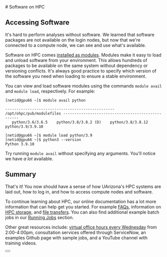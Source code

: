 <link rel="stylesheet" href="../../assets/stylesheets/buttons.css">
# Software on HPC

## Accessing Software
It's hard to perform analyses without software. We learned that software packages are not available on the login nodes, but now that we're connected to a compute node, we can see and use what's available. 

Software on HPC comes [installed as modules](../../software/modules/). Modules make it easy to load and unload software from your environment. This allows hundreds of packages to be available on the same system without dependency or versioning conflicts. It's always good practice to specify which version of the software you need when loading to ensure a stable environment.

You can view and load software modules using the commands ```module avail``` and ```module load```, respectively. For example:

```
[netid@gpu66 ~]$ module avail python
 
------------------------------------------------- /opt/ohpc/pub/modulefiles --------------------------------------------------
   python/3.6/3.6.5    python/3.8/3.8.2 (D)    python/3.8/3.8.12    python/3.9/3.9.10
 
[netid@gpu66 ~]$ module load python/3.9
[netid@gpu66 ~]$ python3 --version
Python 3.9.10
```

Try running ```module avail``` without specifying any arguments. You'll notice we have *a lot* available.

## Summary

That's it! You now should have a sense of how UArizona's HPC systems are laid out, how to log in, and how to access compute nodes and software.

To continue learning about HPC, our online documentation has a lot more information that can help get you started. For example [FAQs](../../support_and_training/faqs/account_access/), information on [HPC storage](../../storage_and_transfers/storage/hpc_storage/), and [file transfers](../../storage_and_transfers/transfers/overview/). You can also find additional example batch jobs in our [Running Jobs](../../running_jobs/batch_jobs/example_batch_jobs/) section.

Other great resources include: [virtual office hours every Wednesday](../../support_and_training/consulting_services/#office-hours) from 2:00-4:00pm, consultation services offered through ServiceNow, an examples Github page with sample jobs, and a YouTube channel with training videos. 


<html>
<div class="button-container">
    <a href="../accessing_compute"><button class="left-button"></button></a>
</div>
</html>